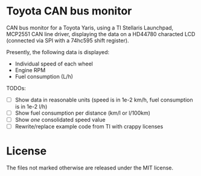Toyota CAN bus monitor
======================
CAN bus monitor for a Toyota Yaris, using a TI Stellaris Launchpad, MCP2551 CAN line driver, displaying the data on a HD44780 characted LCD (connected via SPI with a 74hc595 shift register).

Presently, the following data is displayed:
- Individual speed of each wheel
- Engine RPM
- Fuel consumption (L/h)

TODOs:
- [ ] Show data in reasonable units (speed is in 1e-2 km/h, fuel consumption is in 1e-2 l/h)
- [ ] Show fuel consumption per distance (km/l or l/100km)
- [ ] Show _one_ consolidated speed value
- [ ] Rewrite/replace example code from TI with crappy licenses

License
=======
The files not marked otherwise are released under the MIT license.
